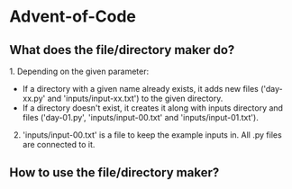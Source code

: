 # Advent-of-Code
<h2>What does the file/directory maker do?</h2>
1. Depending on the given parameter:

   - If a directory with a given name already exists, it adds new files ('day-xx.py' and 'inputs/input-xx.txt') to the given directory.
   - If a directory doesn't exist, it creates it along with inputs directory and files ('day-01.py', 'inputs/input-00.txt' and 'inputs/input-01.txt').

2. 'inputs/input-00.txt' is a file to keep the example inputs in. All .py files are connected to it.
<h2>How to use the file/directory maker?</h2>
